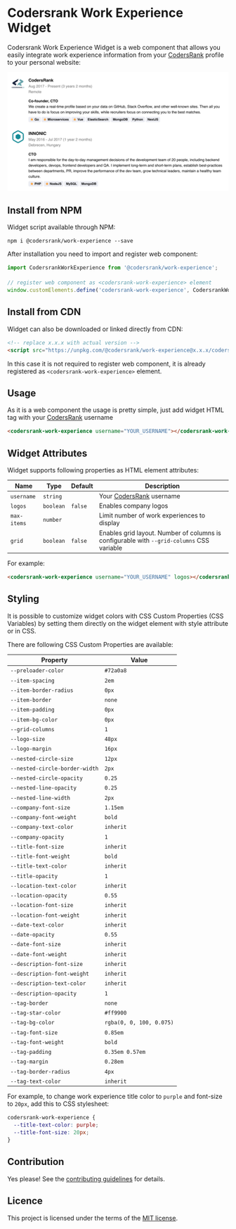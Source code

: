 # Codersrank Work Experience Widget

<!-- DOCS_START -->

Codersrank Work Experience Widget is a web component that allows you easily integrate work experience information from your [CodersRank](https://codersrank.io) profile to your personal website:

<img src="preview.png" />

## Install from NPM

Widget script available through NPM:

```
npm i @codersrank/work-experience --save
```

After installation you need to import and register web component:

```js
import CodersrankWorkExperience from '@codersrank/work-experience';

// register web component as <codersrank-work-experience> element
window.customElements.define('codersrank-work-experience', CodersrankWorkExperience);
```

## Install from CDN

Widget can also be downloaded or linked directly from CDN:

```html
<!-- replace x.x.x with actual version -->
<script src="https://unpkg.com/@codersrank/work-experience@x.x.x/codersrank-work-experience.min.js"></script>
```

In this case it is not required to register web component, it is already registered as `<codersrank-work-experience>` element.

## Usage

As it is a web component the usage is pretty simple, just add widget HTML tag with your [CodersRank](https://codersrank.io) username

```html
<codersrank-work-experience username="YOUR_USERNAME"></codersrank-work-experience>
```

## Widget Attributes

Widget supports following properties as HTML element attributes:

| Name        | Type      | Default | Description                                                                               |
| ----------- | --------- | ------- | ----------------------------------------------------------------------------------------- |
| `username`  | `string`  |         | Your [CodersRank](https://codersrank.io) username                                         |
| `logos`     | `boolean` | `false` | Enables company logos                                                                     |
| `max-items` | `number`  |         | Limit number of work experiences to display                                               |
| `grid`      | `boolean` | `false` | Enables grid layout. Number of columns is configurable with `--grid-columns` CSS variable |

For example:

```html
<codersrank-work-experience username="YOUR_USERNAME" logos></codersrank-work-experience>
```

## Styling

It is possible to customize widget colors with CSS Custom Properties (CSS Variables) by setting them directly on the widget element with style attribute or in CSS.

There are following CSS Custom Properties are available:

| Property                       | Value                    |
| ------------------------------ | ------------------------ |
| `--preloader-color`            | `#72a0a8`                |
| `--item-spacing`               | `2em`                    |
| `--item-border-radius`         | `0px`                    |
| `--item-border`                | `none`                   |
| `--item-padding`               | `0px`                    |
| `--item-bg-color`              | `0px`                    |
| `--grid-columns`               | `1`                      |
| `--logo-size`                  | `48px`                   |
| `--logo-margin`                | `16px`                   |
| `--nested-circle-size`         | `12px`                   |
| `--nested-circle-border-width` | `2px`                    |
| `--nested-circle-opacity`      | `0.25`                   |
| `--nested-line-opacity`        | `0.25`                   |
| `--nested-line-width`          | `2px`                    |
| `--company-font-size`          | `1.15em`                 |
| `--company-font-weight`        | `bold`                   |
| `--company-text-color`         | `inherit`                |
| `--company-opacity`            | `1`                      |
| `--title-font-size`            | `inherit`                |
| `--title-font-weight`          | `bold`                   |
| `--title-text-color`           | `inherit`                |
| `--title-opacity`              | `1`                      |
| `--location-text-color`        | `inherit`                |
| `--location-opacity`           | `0.55`                   |
| `--location-font-size`         | `inherit`                |
| `--location-font-weight`       | `inherit`                |
| `--date-text-color`            | `inherit`                |
| `--date-opacity`               | `0.55`                   |
| `--date-font-size`             | `inherit`                |
| `--date-font-weight`           | `inherit`                |
| `--description-font-size`      | `inherit`                |
| `--description-font-weight`    | `inherit`                |
| `--description-text-color`     | `inherit`                |
| `--description-opacity`        | `1`                      |
| `--tag-border`                 | `none`                   |
| `--tag-star-color`             | `#ff9900`                |
| `--tag-bg-color`               | `rgba(0, 0, 100, 0.075)` |
| `--tag-font-size`              | `0.85em`                 |
| `--tag-font-weight`            | `bold`                   |
| `--tag-padding`                | `0.35em 0.57em`          |
| `--tag-margin`                 | `0.28em`                 |
| `--tag-border-radius`          | `4px`                    |
| `--tag-text-color`             | `inherit`                |

For example, to change work experience title color to `purple` and font-size to `20px`, add this to CSS stylesheet:

```css
codersrank-work-experience {
  --title-text-color: purple;
  --title-font-size: 20px;
}
```

## Contribution

Yes please! See the [contributing guidelines](https://github.com/codersrank-org/work-experience-widget/blob/master/CONTRIBUTING.md) for details.

## Licence

This project is licensed under the terms of the [MIT license](https://github.com/codersrank-org/work-experience-widget/blob/master/LICENSE).
